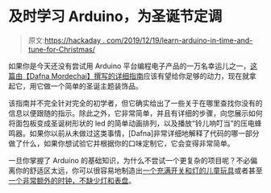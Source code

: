 # 及时学习 Arduino，为圣诞节定调

> 原文:[https://hackaday . com/2019/12/19/learn-arduino-in-time-and-tune-for-Christmas/](https://hackaday.com/2019/12/19/learn-arduino-in-time-and-in-tune-for-christmas/)

如果你是今天还没有尝试用 Arduino 平台编程电子产品的一万名幸运儿之一，[这篇由【Dafna Mordechai】撰写的详细指南](https://medium.com/@dafna.mordechai/arduino-christmas-tree-project-in-three-small-steps-ec8ed2092630)应该有望给你足够的动力，现在就拿起它，用它做一个简单的圣诞主题装饰品。

该指南并不完全针对完全的初学者，但它确实给出了一些关于在哪里查找你没有的信息以便跟随的指示。除此之外，它非常简单，并且有详细的步骤，向您展示如何将面包板变成圣诞树形状的 led 的简单动画排列，以及播放“铃儿响叮当”的压电蜂鸣器。如果你以前从未做过这类事情，[Dafna]非常详细地解释了代码的哪一部分做了什么，如果你想试验它并根据你的口味定制它，它会变得非常简单。

一旦你掌握了 Arduino 的基础知识，为什么不尝试一个更复杂的项目呢？不必偏离你的舒适区太远，你可以很容易地制造出[一个充满开关和灯的儿童玩具](https://hackaday.com/2019/12/16/busy-box-beats-babys-boredom/)或者甚至[一个非常额外的时钟，不缺少灯和表盘](https://hackaday.com/2019/11/24/keeping-time-with-blinkenlights/)。